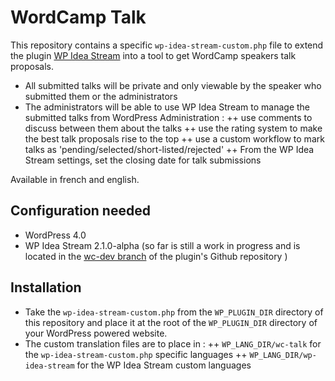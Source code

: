 WordCamp Talk
=============

This repository contains a specific `wp-idea-stream-custom.php` file to extend the plugin [WP Idea Stream](https://wordpress.org/plugins/wp-idea-stream) into a tool to get WordCamp speakers talk proposals.

+ All submitted talks will be private and only viewable by the speaker who submitted them or the administrators
+ The administrators will be able to use WP Idea Stream to manage the submitted talks from WordPress Administration :
++ use comments to discuss between them about the talks
++ use the rating system to make the best talk proposals rise to the top
++ use a custom workflow to mark talks as 'pending/selected/short-listed/rejected'
++ From the WP Idea Stream settings, set the closing date for talk submissions

Available in french and english.

Configuration needed
--------------------

+ WordPress 4.0
+ WP Idea Stream 2.1.0-alpha (so far is still a work in progress and is located in the [wc-dev branch](https://github.com/imath/wp-idea-stream/tree/wc-dev) of the plugin's Github repository )

Installation
------------

+ Take the `wp-idea-stream-custom.php` from the `WP_PLUGIN_DIR` directory of this repository and place it at the root of the `WP_PLUGIN_DIR` directory of your WordPress powered website.
+ The custom translation files are to place in :
++ `WP_LANG_DIR/wc-talk` for the `wp-idea-stream-custom.php` specific languages
++ `WP_LANG_DIR/wp-idea-stream` for the WP Idea Stream custom languages

